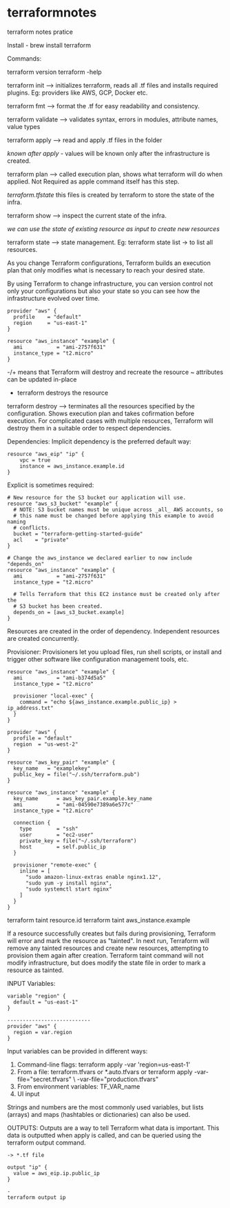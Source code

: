 # terraformnotes
terraform notes pratice

Install - brew install terraform

Commands:

terraform version
terraform -help

terraform init      --> initializes terraform, reads all .tf files and installs required plugins. Eg: providers like AWS, GCP, Docker etc.

terraform fmt       --> format the .tf for easy readability and consistency.

terraform validate  --> validates syntax, errors in modules, attribute names, value types

terraform apply     --> read and apply .tf files in the folder

*known after apply* - values will be known only after the infrastructure is created.

terraform plan      --> called execution plan, shows what terraform will do when applied. Not Required as apple command itself has this step.

*terraform.tfstate* this files is created by terraform to store the state of the infra.

terraform show      --> inspect the current state of the infra.

*we can use the state of existing resource as input to create new resources*

terraform state     --> state management. Eg: terraform state list -> to list all resources.

As you change Terraform configurations, Terraform builds an execution plan that only modifies what is necessary to reach your desired state.

By using Terraform to change infrastructure, you can version control not only your configurations but also your state so you can see how the infrastructure evolved over time.

```
provider "aws" {
  profile    = "default"
  region     = "us-east-1"
}

resource "aws_instance" "example" {
  ami           = "ami-2757f631"
  instance_type = "t2.micro"
}
```
-/+ means that Terraform will destroy and recreate the resource
~   attributes can be updated in-place 
-   terraform destroys the resource

terraform destroy   -->  terminates all the resources specified by the configuration. Shows execution plan and takes cofirmation before execution. For complicated cases with multiple resources, Terraform will destroy them in a suitable order to respect dependencies.

Dependencies:
Implicit dependency is the preferred default way:
```
resource "aws_eip" "ip" {
    vpc = true
    instance = aws_instance.example.id
}

```

Explicit is sometimes required:
```
# New resource for the S3 bucket our application will use.
resource "aws_s3_bucket" "example" {
  # NOTE: S3 bucket names must be unique across _all_ AWS accounts, so
  # this name must be changed before applying this example to avoid naming
  # conflicts.
  bucket = "terraform-getting-started-guide"
  acl    = "private"
}

# Change the aws_instance we declared earlier to now include "depends_on"
resource "aws_instance" "example" {
  ami           = "ami-2757f631"
  instance_type = "t2.micro"

  # Tells Terraform that this EC2 instance must be created only after the
  # S3 bucket has been created.
  depends_on = [aws_s3_bucket.example]
}

```

Resources are created in the order of dependency. Independent resources are created concurrently.

Provisioner:
Provisioners let you upload files, run shell scripts, or install and trigger other software like configuration management tools, etc.

```
resource "aws_instance" "example" {
  ami           = "ami-b374d5a5"
  instance_type = "t2.micro"

  provisioner "local-exec" {
    command = "echo ${aws_instance.example.public_ip} > ip_address.txt"
  }
}

```


```
provider "aws" {
  profile = "default"
  region  = "us-west-2"
}

resource "aws_key_pair" "example" {
  key_name   = "examplekey"
  public_key = file("~/.ssh/terraform.pub")
}

resource "aws_instance" "example" {
  key_name      = aws_key_pair.example.key_name
  ami           = "ami-04590e7389a6e577c"
  instance_type = "t2.micro"

  connection {
    type        = "ssh"
    user        = "ec2-user"
    private_key = file("~/.ssh/terraform")
    host        = self.public_ip
  }

  provisioner "remote-exec" {
    inline = [
      "sudo amazon-linux-extras enable nginx1.12",
      "sudo yum -y install nginx",
      "sudo systemctl start nginx"
    ]
  }
}

```

terraform taint resource.id
terraform taint aws_instance.example

If a resource successfully creates but fails during provisioning, Terraform will error and mark the resource as "tainted". In next run, Terraform will remove any tainted resources and create new resources, attempting to provision them again after creation. Terraform taint command will not modify infrastructure, but does modify the state file in order to mark a resource as tainted. 


INPUT Variables:

```
variable "region" {
  default = "us-east-1"
}

---------------------------
provider "aws" {
  region = var.region
}

```
Input variables can be provided in different ways:
1. Command-line flags: terraform apply -var 'region=us-east-1'
2. From a file: terraform.tfvars or *.auto.tfvars or terraform apply -var-file="secret.tfvars" \ -var-file="production.tfvars"
3. From environment variables: TF_VAR_name
4. UI input

Strings and numbers are the most commonly used variables, but lists (arrays) and maps (hashtables or dictionaries) can also be used.

OUTPUTS:
Outputs are a way to tell Terraform what data is important. This data is outputted when apply is called, and can be queried using the terraform output command.

```
-> *.tf file

output "ip" {
  value = aws_eip.ip.public_ip
}

-
terraform output ip
```


